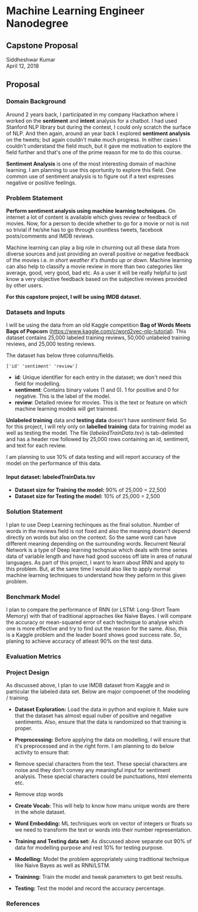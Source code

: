 # Machine Learning Engineer Nanodegree
## Capstone Proposal
Siddheshwar Kumar  
April 12, 2018

## Proposal


### Domain Background

Around 2 years back, I participated in my company Hackathon where I worked on the **sentiment** and **intent** analysis for a chatbot. I had used Stanford NLP library but during the contest, I could only scratch the surface of NLP. And then again, around an year back I explored **sentiment analysis** on the tweets; but again couldn't make much progress. In either cases I couldn't understand the field much, but it gave me motivation to explore the field further and that's one of the prime reason for me to do this course.

**Sentiment Analysis** is one of the most interesting domain of machine learning. I am planning to use this oportunity to explore this field. One common use of sentiment analysis is to figure out if a text expresses negative or positive feelings. 

### Problem Statement

**Perform sentiment analysis using machine learning techniques.** On internet a lot of content is available which gives review or feedback of movies. Now, for a person to decide whether to go for a movie or not is not so trivial if he/she has to go through 
countless tweets, facebook posts/comments and IMDB reviews. 

Machine learning can play a big role in churning out all these data from diverse sources and just providing an overall positive or negative feedback of the movies i.e. *in short weather it's thumbs up or down*. Machine learning can also help to classify a movie review in more than two categories like average, good, very good, bad etc. As a user it will be really helpful to just know a very objective feedback based on the subjective reviews provided by other users.

**For this capstore project, I will be using IMDB dataset.**

### Datasets and Inputs

I will be using the data from an old Kaggle competition **Bag of Words Meets Bags of Popcorn** (https://www.kaggle.com/c/word2vec-nlp-tutorial). This dataset contains 25,000 labeled training reviews, 50,000 unlabeled training reviews, and 25,000 testing reviews. 

The dataset has below three columns/fields.
```
['id' 'sentiment' 'review']
```

- **id**: Unique identifier for each entry in the dataset; we don't need this field for modelling. 
- **sentiment**: Contains binary values (1 and 0). 1 for positive and 0 for negative. This is the label of the model. 
- **review**: Detailed review for movies. This is the text or feature on which machine learning models will get trainned. 

**Unlabeled training** data and **testing data** doesn't have _sentiment_ field. So for this project, I will rely only on **labelled training** data for training model as well as testing the model. The file (*labeledTrainData.tsv*) is tab-delimited and has a header row followed by 25,000 rows containing an id, sentiment, and text for each review.  

I am planning to use 10% of data testing and will report accuracy of the model on the performance of this data.

#### Input dataset: labeledTrainData.tsv
- **Dataset size for Training the model:** 90% of 25,000 = 22,500
- **Dataset size for Testing the model:** 10% of 25,000 = 2,500


### Solution Statement

I plan to use Deep Learning techinques as the final solution. Number of words in the reviews field is not fixed and also the meaning doesn't depend directly on words but also on the context. So the same word can have different meaning depending on the surrounding words. Recurrent Neural Network is a type of Deep learning techqniue which deals with time series data of variable length and have had good success off late in area of natural languages. As part of this project, I want to learn about RNN and apply to this problem. But, at the same time I would also like to apply normal machine learning techniques to understand how they peform in this given problem. 


### Benchmark Model

I plan to compare the performance of RNN (or LSTM: Long-Short Team Memory) with that of traditional approaches like Naive Bayes. I will compare the accuracy or mean-squared error of each technique to analyse which one is more effective and try to find out the reason for the same. Also, this is a Kaggle problem and the leader board shows good success rate. So, planing to achieve accuracy of atleast 90% on the test data. 


### Evaluation Metrics


### Project Design

As discussed above, I plan to use IMDB dataset from Kaggle and in particular the labeled data set. Below are major compoenet of the modeling / training. 

- **Dataset Exploration:** Load the data in python and explore it. Make sure that the dataset has almost equal nuber of positive and negative sentiments. Also, ensure that the data is randomized so that training is proper. 

- **Preprocessing:** Before applying the data on modelling, I will ensure that it's preprocessed and in the right form. I am planning to do below activity to ensure that:
 - Remove special characters from the text. These special characters are noise and they don't convey any meaningful input for sentiment analysis. These special characters could be punctuations, html elements etc. 
 - Remove stop words 
 
- **Create Vocab:** This will help to know how manu unique words are there in the whole dataset. 

- **Word Embedding:** ML techniques work on vector of integers or floats so we need to transform the text or words into their number representation. 

- **Training and Testing data set:** As discussed above separate out 90% of data for modelling purpose and rest 10% for testing purpose. 

- **Modelling:** Model the problem appropriately using traditional technique like Naive Bayes as well as RNN/LSTM. 

- **Traininng:** Train the model and tweak parameters to get best results. 

- **Testing:** Test the model and record the accuracy percentage. 


### References




